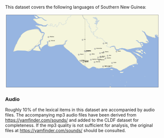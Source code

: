 This dataset covers the following languages of Southern New Guinea:

![languages](map.png)


### Audio

Roughly 10% of the lexical items in this dataset are accompanied by audio files.
The accompanying mp3 audio files have been derived from https://yamfinder.com/sounds/ and added
to the CLDF dataset for completeness. If the mp3 quality is not sufficient for analysis,
the original files at https://yamfinder.com/sounds/ should be consulted.
